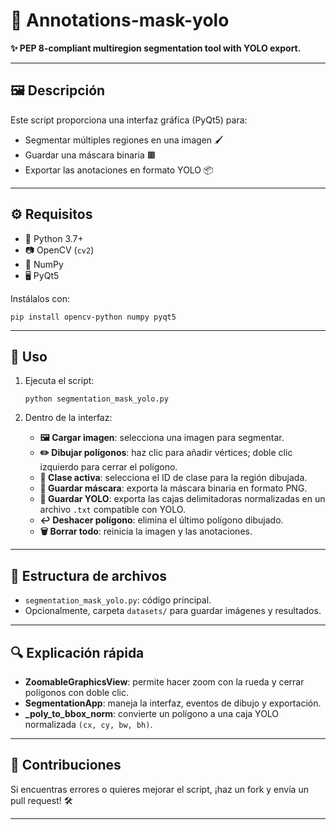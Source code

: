 # 📄 Annotations-mask-yolo

**✨ PEP 8-compliant multiregion segmentation tool with YOLO export.**

---

## 🖼️ Descripción

Este script proporciona una interfaz gráfica (PyQt5) para:
- Segmentar múltiples regiones en una imagen 🖌️
- Guardar una máscara binaria 🟫
- Exportar las anotaciones en formato YOLO 📦

---

## ⚙️ Requisitos

- 🐍 Python 3.7+
- 📷 OpenCV (`cv2`)
- 🔢 NumPy
- 🖥️ PyQt5

Instálalos con:

```
pip install opencv-python numpy pyqt5
```

---
## 🚀 Uso

1. Ejecuta el script:

    ```
    python segmentation_mask_yolo.py
    ```

2. Dentro de la interfaz:

   - **🖼️ Cargar imagen**: selecciona una imagen para segmentar.  
   - **✏️ Dibujar polígonos**: haz clic para añadir vértices; doble clic izquierdo para cerrar el polígono.  
   - **🎯 Clase activa**: selecciona el ID de clase para la región dibujada.  
   - **💾 Guardar máscara**: exporta la máscara binaria en formato PNG.  
   - **📑 Guardar YOLO**: exporta las cajas delimitadoras normalizadas en un archivo `.txt` compatible con YOLO.  
   - **↩️ Deshacer polígono**: elimina el último polígono dibujado.  
   - **🗑️ Borrar todo**: reinicia la imagen y las anotaciones.  

---

## 📂 Estructura de archivos

- `segmentation_mask_yolo.py`: código principal.  
- Opcionalmente, carpeta `datasets/` para guardar imágenes y resultados.  

---

## 🔍 Explicación rápida

- **ZoomableGraphicsView**: permite hacer zoom con la rueda y cerrar polígonos con doble clic.  
- **SegmentationApp**: maneja la interfaz, eventos de dibujo y exportación.  
- **_poly_to_bbox_norm**: convierte un polígono a una caja YOLO normalizada `(cx, cy, bw, bh)`.  

---

## 🤝 Contribuciones

Si encuentras errores o quieres mejorar el script, ¡haz un fork y envía un pull request! 🛠️  

---

